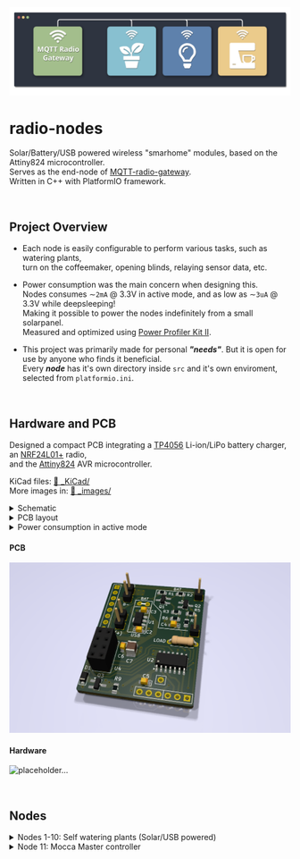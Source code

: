 

![flow_diagram](_images/header.png)

# radio-nodes

Solar/Battery/USB powered wireless "smarhome" modules, based on the Attiny824 microcontroller.  
Serves as the end-node of [MQTT-radio-gateway](https://github.com/Peppson/MQTT-radio-gateway).   
Written in C++ with PlatformIO framework.  

&nbsp;
## Project Overview
- Each node is easily configurable to perform various tasks, such as watering plants,   
turn on the coffeemaker, opening blinds, relaying sensor data, etc. 

- Power consumption was the main concern when designing this.   
Nodes consumes ∼`2mA` @ 3.3V in active mode, and as low as ∼`3uA` @ 3.3V while deepsleeping!  
Making it possible to power the nodes indefinitely from a small solarpanel.  
Measured and optimized using [Power Profiler Kit II](https://www.nordicsemi.com/Products/Development-hardware/Power-Profiler-Kit-2).  

- This project was primarily made for personal ***"needs"***. But it is open for use by anyone who finds it beneficial.  
Every ***node*** has it's own directory inside `src` and it's own enviroment, selected from `platformio.ini`.

&nbsp;
## Hardware and PCB  
Designed a compact PCB integrating a [TP4056](https://www.amazon.com/TP4056/s?k=TP4056) Li-ion/LiPo battery charger, an [NRF24L01+](https://www.amazon.com/s?k=nRF24L01%2B&crid=1VM0GXMUG7ISX&sprefix=nrf24l01%2B%2Caps%2C145&ref=nb_sb_noss_1) radio,   
and the [Attiny824](https://www.mouser.se/ProductDetail/Microchip-Technology/ATTINY824-SSF?qs=pUKx8fyJudA6%2F%2FVSNIlI1w%3D%3D) AVR microcontroller.  

KiCad files: [📂 _KiCad/](./_KiCad/)  
More images in: [📂 _images/](./_images/)  

<details>
<summary>
    Schematic
</summary>  

&nbsp;

![schematic](_images/schematic_2.0.png)  
</details>

<details>
<summary>
    PCB layout 
</summary>  

&nbsp;
> 2-layer PCB, dimensions 42mm x 31mm.

![PCB_layout](_images/PCB_layout.PNG)  
</details>  

<details>
<summary>
    Power consumption in active mode 
</summary>  

&nbsp; 
> In active mode, the node toggles its radio `on` for 50ms and `off` for 950ms to minimize power usage.

![PCB_layout](_images/node_active_power_draw.PNG)  
</details>
  
#### PCB
![hardware](_images/PCB_rendered.PNG)

#### Hardware
![placeholder...](_images/placeholder....PNG)



&nbsp;
## Nodes 
<details>
<summary>
    Nodes 1-10: Self watering plants (Solar/USB powered)  
</summary>

Uses a 3-5V waterpump and DIY capacative fluid-level sensor.  See link below.  
[Liquid Level Sensing Using Capacitive-to-Digital Converters](https://www.analog.com/en/analog-dialogue/articles/liquid-level-sensing-using-cdcs.html)  

The solar-powered variant uses the TP4056 to charge a 3.7V Li-ion/LiPo battery.  
While the USB variant skips that step and plugs directly into 5V (3.3V LDO onboard).  

#### Node 1 hardware:  

![placeholder...](_images/placeholder.PNG)
&nbsp;  

#### Node 1 water sensor linearity:    

> Sensor (Adc) readings vs water level in %. 

![water sensor](_images/Node_1_water_sensor_example.PNG)
&nbsp;  
</details>


<details>
    <summary>
        Node 11: Mocca Master controller
    </summary>

Uses a SG90 servo mounted internally to toggle the `On/Off` button,   
and a hall-effect current sensor, to get the current state.  
> "Looks pretty neat when the button toggles all by itself :)"   

</details>

&nbsp;  
